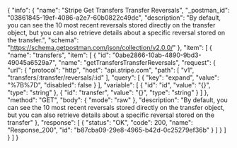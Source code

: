 {
  "info": {
    "name": "Stripe Get Transfers Transfer Reversals",
    "_postman_id": "03861845-19ef-4086-a2e7-60b0822c49dc",
    "description": "By default, you can see the 10 most recent reversals stored directly on the transfer object, but you can also retrieve details about a specific reversal stored on the transfer.",
    "schema": "https://schema.getpostman.com/json/collection/v2.0.0/"
  },
  "item": [
    {
      "name": "transfers",
      "item": [
        {
          "id": "0abe2866-10ab-4890-9bd3-49045a6529a7",
          "name": "getTransfersTransferReversals",
          "request": {
            "url": {
              "protocol": "http",
              "host": "api.stripe.com",
              "path": [
                "v1",
                "transfers/:transfer/reversals/:id"
              ],
              "query": [
                {
                  "key": "expand",
                  "value": "%7B%7D",
                  "disabled": false
                }
              ],
              "variable": [
                {
                  "id": "id",
                  "value": "{}",
                  "type": "string"
                },
                {
                  "id": "transfer",
                  "value": "{}",
                  "type": "string"
                }
              ]
            },
            "method": "GET",
            "body": {
              "mode": "raw"
            },
            "description": "By default, you can see the 10 most recent reversals stored directly on the transfer object, but you can also retrieve details about a specific reversal stored on the transfer"
          },
          "response": [
            {
              "status": "OK",
              "code": 200,
              "name": "Response_200",
              "id": "b87cba09-29e8-4965-b42d-0c25279ef36b"
            }
          ]
        }
      ]
    }
  ]
}